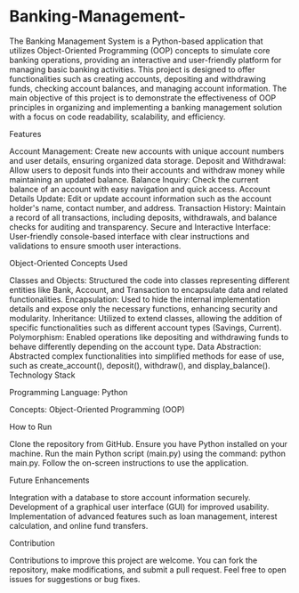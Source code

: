 # Banking-Management-

The Banking Management System is a Python-based application that utilizes Object-Oriented Programming (OOP) concepts to simulate core banking operations, providing an interactive and user-friendly platform for managing basic banking activities. This project is designed to offer functionalities such as creating accounts, depositing and withdrawing funds, checking account balances, and managing account information. The main objective of this project is to demonstrate the effectiveness of OOP principles in organizing and implementing a banking management solution with a focus on code readability, scalability, and efficiency.

Features

Account Management: Create new accounts with unique account numbers and user details, ensuring organized data storage.
Deposit and Withdrawal: Allow users to deposit funds into their accounts and withdraw money while maintaining an updated balance.
Balance Inquiry: Check the current balance of an account with easy navigation and quick access.
Account Details Update: Edit or update account information such as the account holder's name, contact number, and address.
Transaction History: Maintain a record of all transactions, including deposits, withdrawals, and balance checks for auditing and transparency.
Secure and Interactive Interface: User-friendly console-based interface with clear instructions and validations to ensure smooth user interactions.

Object-Oriented Concepts Used

Classes and Objects: Structured the code into classes representing different entities like Bank, Account, and Transaction to encapsulate data and related functionalities.
Encapsulation: Used to hide the internal implementation details and expose only the necessary functions, enhancing security and modularity.
Inheritance: Utilized to extend classes, allowing the addition of specific functionalities such as different account types (Savings, Current).
Polymorphism: Enabled operations like depositing and withdrawing funds to behave differently depending on the account type.
Data Abstraction: Abstracted complex functionalities into simplified methods for ease of use, such as create_account(), deposit(), withdraw(), and display_balance().
Technology Stack

Programming Language: Python

Concepts: Object-Oriented Programming (OOP)

How to Run

Clone the repository from GitHub.
Ensure you have Python installed on your machine.
Run the main Python script (main.py) using the command: python main.py.
Follow the on-screen instructions to use the application.

Future Enhancements

Integration with a database to store account information securely.
Development of a graphical user interface (GUI) for improved usability.
Implementation of advanced features such as loan management, interest calculation, and online fund transfers.

Contribution

Contributions to improve this project are welcome. You can fork the repository, make modifications, and submit a pull request. Feel free to open issues for suggestions or bug fixes.
